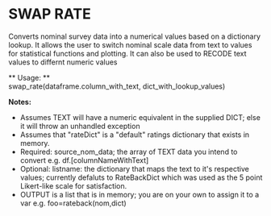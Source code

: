 # SWAP RATE #  

Converts nominal survey data into a numerical values based on a dictionary lookup.  It allows the user to switch nominal scale data from text to values for statistical functions and plotting.  It can also be used to RECODE text values to differnt numeric values

** Usage: **  
swap_rate(dataframe.column_with_text, dict_with_lookup_values)


**Notes:**
- Assumes TEXT will have a numeric equivalent in the supplied DICT; else it will throw an unhandled exception 
- Assumes that "rateDict" is a "default" ratings dictionary that exists in memory.
- Required:  source_nom_data; the array of TEXT data you intend to convert e.g. df.[columnNameWithText]
- Optional:  listname:  the dictionary that maps the text to it's respective values; currently defaluts to RateBackDict which was used as the 5 point Likert-like scale for satisfaction.
- OUTPUT is a list that is in memory; you are on your own to assign it to a var e.g. foo=rateback(nom,dict)
